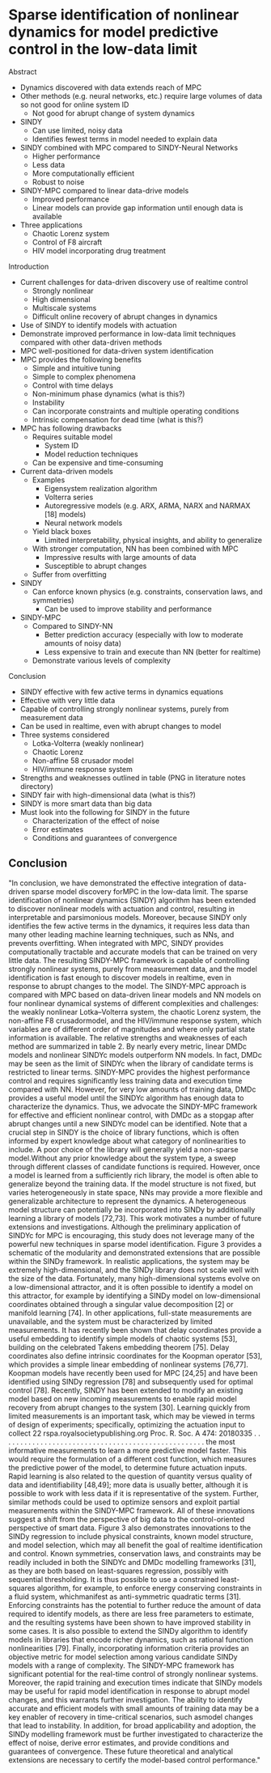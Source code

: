 # Sparse identification of nonlinear dynamics for model predictive control in the low-data limit

Abstract
- Dynamics discovered with data extends reach of MPC
- Other methods (e.g. neural networks, etc.) require large volumes of data so not good for online system ID
	- Not good for abrupt change of system dynamics
- SINDY 
	- Can use limited, noisy data
	- Identifies fewest terms in model needed to explain data
- SINDY combined with MPC compared to SINDY-Neural Networks
	- Higher performance
	- Less data
	- More computationally efficient
	- Robust to noise
- SINDY-MPC compared to linear data-drive models
	- Improved performance
	- Linear models can provide gap information until enough data is available
- Three applications
	- Chaotic Lorenz system
	- Control of F8 aircraft
	- HIV model incorporating drug treatment
	


Introduction
- Current challenges for data-driven discovery use of realtime control
	- Strongly nonlinear
	- High dimensional
	- Multiscale systems
	- Difficult online recovery of abrupt changes in dynamics
- Use of SINDY to identify models with actuation
- Demonstrate improved performance in low-data limit techniques compared with other data-driven methods
- MPC well-positioned for data-driven system identification
- MPC provides the following benefits
	- Simple and intuitive tuning
	- Simple to complex phenomena
	- Control with time delays
	- Non-minimum phase dynamics (what is this?)
	- Instability
	- Can incorporate constraints and multiple operating conditions
	- Intrinsic compensation for dead time (what is this?)
- MPC has following drawbacks
	- Requires suitable model
		- System ID
		- Model reduction techniques
	- Can be expensive and time-consuming
- Current data-driven models
	- Examples
		- Eigensystem realization algorithm
		- Volterra series
		- Autoregressive models (e.g. ARX, ARMA, NARX and NARMAX [18] models)
		- Neural network models
	- Yield black boxes
		- Limited interpretability, physical insights, and ability to generalize
	- With stronger computation, NN has been combined with MPC
		- Impressive results with large amounts of data
		- Susceptible to abrupt changes
	- Suffer from overfitting
- SINDY
	- Can enforce known physics (e.g. constraints, conservation laws, and symmetries)
		- Can be used to improve stability and performance
- SINDY-MPC 
	- Compared to SINDY-NN
		- Better prediction accuracy (especially with low to moderate amounts of noisy data)
		- Less expensive to train and execute than NN (better for realtime)
	- Demonstrate various levels of complexity
		

Conclusion
- SINDY effective with few active terms in dynamics equations
- Effective with very little data
- Capable of controlling strongly nonlinear systems, purely from measurement data
- Can be used in realtime, even with abrupt changes to model
- Three systems considered
	- Lotka-Volterra (weakly nonlinear)
	- Chaotic Lorenz
	- Non-affine 58 crusador model
	- HIV/immune response system
- Strengths and weaknesses outlined in table (PNG in literature notes directory)
- SINDY fair with high-dimensional data (what is this?)
- SINDY is more smart data than big data
- Must look into the following for SINDY in the future 
	- Characterization of the effect of noise
	- Error estimates
	- Conditions and guarantees of convergence
	


## Conclusion 
"In conclusion, we have demonstrated the effective integration of data-driven sparse model
discovery forMPC in the low-data limit. The sparse identification of nonlinear dynamics (SINDY)
algorithm has been extended to discover nonlinear models with actuation and control, resulting
in interpretable and parsimonious models. Moreover, because SINDY only identifies the few
active terms in the dynamics, it requires less data than many other leading machine learning
techniques, such as NNs, and prevents overfitting. When integrated with MPC, SINDY provides
computationally tractable and accurate models that can be trained on very little data. The
resulting SINDY-MPC framework is capable of controlling strongly nonlinear systems, purely
from measurement data, and the model identification is fast enough to discover models in realtime,
even in response to abrupt changes to the model. The SINDY-MPC approach is compared
with MPC based on data-driven linear models and NN models on four nonlinear dynamical
systems of different complexities and challenges: the weakly nonlinear Lotka–Volterra system, the
chaotic Lorenz system, the non-affine F8 crusadormodel, and the HIV/immune response system,
which variables are of different order of magnitudes and where only partial state information is
available.
The relative strengths and weaknesses of each method are summarized in table 2. By nearly
every metric, linear DMDc models and nonlinear SINDYc models outperform NN models. In
fact, DMDc may be seen as the limit of SINDYc when the library of candidate terms is restricted
to linear terms. SINDY-MPC provides the highest performance control and requires significantly
less training data and execution time compared with NN. However, for very low amounts of
training data, DMDc provides a useful model until the SINDYc algorithm has enough data
to characterize the dynamics. Thus, we advocate the SINDY-MPC framework for effective and
efficient nonlinear control, with DMDc as a stopgap after abrupt changes until a new SINDYc
model can be identified. Note that a crucial step in SINDY is the choice of library functions, which
is often informed by expert knowledge about what category of nonlinearities to include. A poor
choice of the library will generally yield a non-sparse model.Without any prior knowledge about
the system type, a sweep through different classes of candidate functions is required. However,
once a model is learned from a sufficiently rich library, the model is often able to generalize
beyond the training data. If the model structure is not fixed, but varies heterogeneously in state
space, NNs may provide a more flexible and generalizable architecture to represent the dynamics.
A heterogeneous model structure can potentially be incorporated into SINDy by additionally
learning a library of models [72,73].
This work motivates a number of future extensions and investigations. Although the
preliminary application of SINDYc for MPC is encouraging, this study does not leverage many
of the powerful new techniques in sparse model identification. Figure 3 provides a schematic
of the modularity and demonstrated extensions that are possible within the SINDy framework.
In realistic applications, the system may be extremely high-dimensional, and the SINDy library
does not scale well with the size of the data. Fortunately, many high-dimensional systems evolve
on a low-dimensional attractor, and it is often possible to identify a model on this attractor,
for example by identifying a SINDy model on low-dimensional coordinates obtained through
a singular value decomposition [2] or manifold learning [74]. In other applications, full-state
measurements are unavailable, and the system must be characterized by limited measurements.
It has recently been shown that delay coordinates provide a useful embedding to identify simple
models of chaotic systems [53], building on the celebrated Takens embedding theorem [75]. Delay
coordinates also define intrinsic coordinates for the Koopman operator [53], which provides a
simple linear embedding of nonlinear systems [76,77]. Koopman models have recently been used
for MPC [24,25] and have been identified using SINDy regression [78] and subsequently used
for optimal control [78]. Recently, SINDY has been extended to modify an existing model based
on new incoming measurements to enable rapid model recovery from abrupt changes to the
system [30]. Learning quickly from limited measurements is an important task, which may be
viewed in terms of design of experiments; specifically, optimizing the actuation input to collect
22
rspa.royalsocietypublishing.org Proc. R. Soc. A 474: 20180335
. . . . . . . . . . . . . . . . . . . . . . . . . . . . . . . . . . . . . . . . . . . . . . . . . . .
the most informative measurements to learn a more predictive model faster. This would require
the formulation of a different cost function, which measures the predictive power of the model,
to determine future actuation inputs. Rapid learning is also related to the question of quantity
versus quality of data and identifiability [48,49]; more data is usually better, although it is possible
to work with less data if it is representative of the system. Further, similar methods could be
used to optimize sensors and exploit partial measurements within the SINDY-MPC framework.
All of these innovations suggest a shift from the perspective of big data to the control-oriented
perspective of smart data.
Figure 3 also demonstrates innovations to the SINDy regression to include physical
constraints, known model structure, and model selection, which may all benefit the goal of realtime
identification and control. Known symmetries, conservation laws, and constraints may be
readily included in both the SINDYc and DMDc modelling frameworks [31], as they are both
based on least-squares regression, possibly with sequential thresholding. It is thus possible to use
a constrained least-squares algorithm, for example, to enforce energy conserving constraints in a
fluid system, whichmanifest as anti-symmetric quadratic terms [31]. Enforcing constraints has the
potential to further reduce the amount of data required to identify models, as there are less free
parameters to estimate, and the resulting systems have been shown to have improved stability
in some cases. It is also possible to extend the SINDy algorithm to identify models in libraries
that encode richer dynamics, such as rational function nonlinearities [79]. Finally, incorporating
information criteria provides an objective metric for model selection among various candidate
SINDy models with a range of complexity.
The SINDY-MPC framework has significant potential for the real-time control of strongly
nonlinear systems. Moreover, the rapid training and execution times indicate that SINDy models
may be useful for rapid model identification in response to abrupt model changes, and this
warrants further investigation. The ability to identify accurate and efficient models with small
amounts of training data may be a key enabler of recovery in time-critical scenarios, such asmodel
changes that lead to instability. In addition, for broad applicability and adoption, the SINDy
modelling framework must be further investigated to characterize the effect of noise, derive error
estimates, and provide conditions and guarantees of convergence. These future theoretical and
analytical extensions are necessary to certify the model-based control performance."